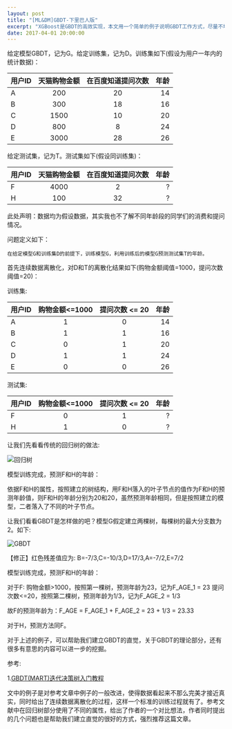 ```yaml
---
layout: post
title: "[ML&DM]GBDT-下里巴人版"
excerpt: "XGBoost是GBDT的高效实现，本文用一个简单的例子说明GBDT工作方式，尽量不堆公式。"
date: 2017-04-01 20:00:00
---
```


给定模型GBDT，记为G。给定训练集，记为D。训练集如下(假设为用户一年内的统计数据)：

|用户ID|天猫购物金额|在百度知道提问次数|年龄|
|--|:---:|:---:|---:|
|A|200|20|14|
|B|300|18|16|
|C|1500|10|20|
|D|800|8|24|
|E|3000|28|26|

给定测试集，记为T。测试集如下(假设同训练集)：

|用户ID|天猫购物金额|在百度知道提问次数|年龄|
|--|:---:|:---:|---:|
|F|4000|2|?|
|H|100|32|?|

此处声明：数据均为假设数据，其实我也不了解不同年龄段的同学们的消费和提问情况。

问题定义如下：

    在给定模型G和训练集D的前提下，训练模型G，利用训练后的模型G预测测试集T的年龄。

首先连续数据离散化，对D和T的离散化结果如下(购物金额阈值=1000，提问次数阈值=20)：

训练集:

|用户ID|购物金额<=1000|提问次数 <= 20|年龄|
|--|:---:|:---:|---:|
|A|1|0|14|
|B|1|1|16|
|C|0|1|20|
|D|1|1|24|
|E|0|0|26|

测试集:

|用户ID|购物金额<=1000|提问次数 <= 20|年龄|
|--|:---:|:---:|---:|
|F|0|1|?|
|H|1|0|?|

让我们先看看传统的回归树的做法:

![回归树](http://wx2.sinaimg.cn/mw690/aba7d18bgy1fe7gai1lqrj20gw08caa4.jpg)

模型训练完成，预测F和H的年龄：

依据F和H的属性，按照建立的树结构，用F和H落入的叶子节点的值作为F和H的预测年龄值，则F和H的年龄分别为20和20，虽然预测年龄相同，但是按照建立的模型，二者落入了不同的叶子节点。

让我们看看GBDT是怎样做的吧？模型G假定建立两棵树，每棵树的最大分支数为2。如下:

![GBDT](http://wx4.sinaimg.cn/mw690/aba7d18bgy1fe7gxvo95ej20cq0dc3yn.jpg)

【修正】红色残差值应为: B=-7/3,C=-10/3,D=17/3,A=-7/2,E=7/2

模型训练完成，预测F和H的年龄：

对于F:
    购物金额>1000，按照第一棵树，预测年龄为23，记为F_AGE_1 = 23
    提问次数<=20，按照第二棵树，预测年龄为1/3，记为F_AGE_2 = 1/3

故F的预测年龄为：F_AGE = F_AGE_1 + F_AGE_2 = 23 + 1/3 = 23.33

对于H，预测方法同F。

对于上述的例子，可以帮助我们建立GBDT的直觉，关于GBDT的理论部分，还有很多有意思的内容可以进一步的挖掘。

参考:

1.[GBDT(MART)迭代决策树入门教程](http://blog.csdn.net/w28971023/article/details/8240756)

文中的例子是对参考文章中例子的一般改进，使得数据看起来不那么完美才接近真实，同时给出了连续数据离散化的过程，这样一个标准的训练过程就有了。参考文献中在回归树部分使用了不同的属性，给出了作者的一个对比想法，作者同时提出的几个问题也是帮助我们建立直觉的很好的方式，强烈推荐这篇文章。






    